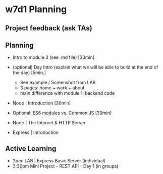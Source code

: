 
# w7d1 Planning


<!--

Opt 1 (Traditional Web Applications / Multi-Page Applications):

- res.send()
- res.sendFile()
- res.render()



Opt 2 (API):

- res.json()



-->





## Project feedback (ask TAs)


<!--

Project 2 feedback:

Give feedback to students (ex. if you see anything to they can learn from).
- Let's keep it positive.
- Let's keep it brief (they'll be busy)
- Let's keep it focused on things they can learn from (they will probably not have time to implement any suggestions)

-->





## Planning

- Intro to module 3 (see .md file) [30min]

- (optional) Day Intro (explain what we will be able to build at the end of the day) [5min.]
  - See example / Screenshot from LAB
  - ~~3 pages: home + work + about~~
  - main difference with module 1: backend code

- Node | Introduction [30min]

- Optional: ES6 modules vs. Common JS [30min]

- Node | The Internet & HTTP Server

- Express | Introduction
  <!-- update: now includes Middleware -->
  

<!-- UPDATE: for demo, create "project-management-server" (instead of restaurant) and evolve it in the following days -->




## Active Learning

- 2pm: LAB | Express Basic Server  (individual)
- 3:30pm Mini Project - REST API - Day 1 (in groups)

<!-- workload is relatively light (most students finished mini-project early) -->

